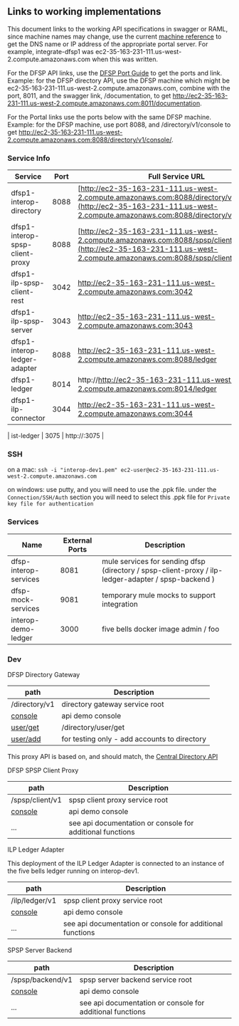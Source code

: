 ## Links to working implementations
This document links to the working API specifications in swagger or RAML, since machine names may change, use the current [machine reference](./AWS/Infrastructure/machines.md) to get the DNS name or IP address of the appropriate portal server. For example, integrate-dfsp1 was ec2-35-163-231-111.us-west-2.compute.amazonaws.com when this was written.

For the DFSP API links, use the [DFSP Port Guide](./DFSP#default-ports) to get the ports and link. Example: for the DFSP directory API, use the DFSP machine which might be ec2-35-163-231-111.us-west-2.compute.amazonaws.com, combine with the port, 8011, and the swagger link, /documentation, to get http://ec2-35-163-231-111.us-west-2.compute.amazonaws.com:8011/documentation.

For the Portal links use the ports below with the same DFSP machine. Example: for the DFSP machine, use port 8088, and /directory/v1/console to get http://ec2-35-163-231-111.us-west-2.compute.amazonaws.com:8088/directory/v1/console/.

### Service Info

| Service | Port | Full Service URL |
| ------- | ---- | ----------- |
| dfsp1-interop-directory | 8088 |  [http://ec2-35-163-231-111.us-west-2.compute.amazonaws.com:8088/directory/v1](http://ec2-35-163-231-111.us-west-2.compute.amazonaws.com:8088/directory/v1/console) |
| dfsp1-interop-spsp-client-proxy | 8088 |  [http://ec2-35-163-231-111.us-west-2.compute.amazonaws.com:8088/spsp/client/v1](http://ec2-35-163-231-111.us-west-2.compute.amazonaws.com:8088/spsp/client/v1/console) |
| dfsp1-ilp-spsp-client-rest | 3042 | http://ec2-35-163-231-111.us-west-2.compute.amazonaws.com:3042 |
| dfsp1-ilp-spsp-server | 3043 | http://ec2-35-163-231-111.us-west-2.compute.amazonaws.com:3043 |
| dfsp1-interop-ledger-adapter | 8088 |  http://ec2-35-163-231-111.us-west-2.compute.amazonaws.com:8088/ledger |
| dfsp1-ledger | 8014 | http://http://ec2-35-163-231-111.us-west-2.compute.amazonaws.com:8014/ledger |
| dfsp1-ilp-connector | 3044 | http://ec2-35-163-231-111.us-west-2.compute.amazonaws.com:3044 |

| ist-ledger | 3075 | http://:3075 |

### SSH

on a mac:  `ssh -i "interop-dev1.pem" ec2-user@ec2-35-163-231-111.us-west-2.compute.amazonaws.com`

on windows:  use putty, and you will need to use the .ppk file.  under the `Connection/SSH/Auth` section you will need to select this .ppk file for `Private key file for authentication`

### Services

| Name | External Ports | Description |
| ---- | -------------- | ----------- |
| dfsp-interop-services | 8081 | mule services for sending dfsp (directory / spsp-client-proxy / ilp-ledger-adapter / spsp-backend ) |
| dfsp-mock-services | 9081 | temporary mule mocks to support integration |
| interop-demo-ledger | 3000 | five bells docker image admin / foo |

### Dev

DFSP Directory Gateway

| path | Description |
| ---- | ----------- |
| /directory/v1 | directory gateway service root
| [console](http://ec2-35-163-231-111.us-west-2.compute.amazonaws.com:8088/directory/v1/console/) | api demo console |
| [user/get](http://ec2-35-163-231-111.us-west-2.compute.amazonaws.com:8088/directory/v1/user/get) | /directory/user/get |
| [user/add](http://ec2-35-163-231-111.us-west-2.compute.amazonaws.com:8088/directory/v1/user/add) | for testing only - add accounts to directory |

This proxy API is based on, and should match, the [Central Directory API](./CentralDirectory/central_directory_endpoints.md)

DFSP SPSP Client Proxy

| path | Description |
| ---- | ----------- |
| /spsp/client/v1 | spsp client proxy service root |
| [console](http://ec2-35-163-231-111.us-west-2.compute.amazonaws.com:8088/spsp/client/v1/console/) | api demo console |
| ... | see api documentation or console for additional functions |

ILP Ledger Adapter

This deployment of the ILP Ledger Adapter is connected to an instance of the five bells ledger running on interop-dev1.

| path | Description |
| ---- | ----------- |
| /ilp/ledger/v1 | spsp client proxy service root |
| [console](http://ec2-35-163-231-111.us-west-2.compute.amazonaws.com:8088/ledger/console/) | api demo console |
| ... | see api documentation or console for additional functions |

SPSP Server Backend

| path | Description |
| ---- | ----------- |
| /spsp/backend/v1 | spsp server backend service root |
| [console](http://ec2-35-163-231-111.us-west-2.compute.amazonaws.com:8090/spsp/backend/v1/console/) | api demo console |
| ... | see api documentation or console for additional functions |
